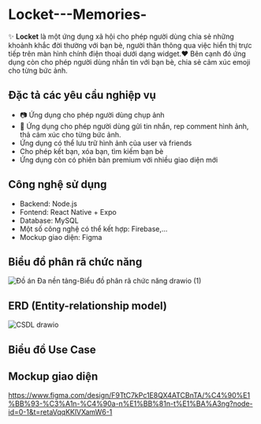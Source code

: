 # Locket---Memories-
✨ **Locket** là một ứng dụng xã hội cho phép người dùng chia sẻ những khoảnh khắc đời thường với bạn bè, người thân thông qua việc hiển thị trực tiếp trên màn hình chính điện thoại dưới dạng widget.❤️
Bên cạnh đó ứng dụng còn cho phép người dùng nhắn tin với bạn bè, chia sẻ cảm xúc emoji cho từng bức ảnh.

## Đặc tả các yêu cầu nghiệp vụ
- 📷 Ứng dụng cho phép người dùng chụp ảnh
- 💬 Ứng dụng cho phép người dùng gửi tin nhắn, rep comment hình ảnh, thả cảm xúc cho từng bức ảnh.
- Ứng dụng có thể lưu trữ hình ảnh của user và friends
- Cho phép kết bạn, xóa bạn, tìm kiếm bạn bè
- Ứng dụng còn có phiên bản premium với nhiều giao diện mới 

## Công nghệ sử dụng
- Backend: Node.js
- Fontend: React Native + Expo
- Database: MySQL
- Một số công nghệ có thể kết hợp: Firebase,...
- Mockup giao diện: Figma

## Biểu đồ phân rã chức năng
![Đồ án Đa nền tảng-Biểu đồ phân rã chức năng drawio (1)](https://github.com/user-attachments/assets/e1219f3c-dc4b-4ded-b4e5-2395247fa741)

## ERD (Entity-relationship model)
![CSDL drawio](https://github.com/user-attachments/assets/5a9c7f83-6781-43aa-94b8-581b93e08e4f)

## Biểu đồ Use Case


## Mockup giao diện 
https://www.figma.com/design/F9TtC7kPc1E8QX4ATCBnTA/%C4%90%E1%BB%93-%C3%A1n-%C4%90a-n%E1%BB%81n-t%E1%BA%A3ng?node-id=0-1&t=retaVqqKKlVXamW6-1

